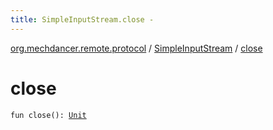 ```yaml
---
title: SimpleInputStream.close - 
---
```


[org.mechdancer.remote.protocol](../index.html) / [SimpleInputStream](index.html) / [close](./close.html)

# close

`fun close(): `[`Unit`](https://kotlinlang.org/api/latest/jvm/stdlib/kotlin/-unit/index.html)